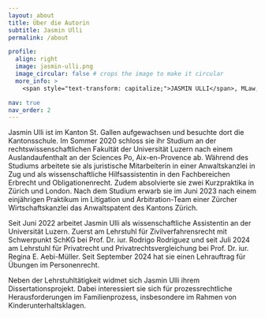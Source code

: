 ```yaml
---
layout: about
title: Über die Autorin
subtitle: Jasmin Ulli
permalink: /about

profile:
  align: right
  image: jasmin-ulli.png
  image_circular: false # crops the image to make it circular
  more_info: >
    <span style="text-transform: capitalize;">JASMIN ULLI</span>, MLaw, Rechtsanwältin, Doktorandin an der Universität Luzern.

nav: true
nav_order: 2
---
```


Jasmin Ulli ist im Kanton St. Gallen aufgewachsen und besuchte dort die Kantonsschule. Im Sommer 2020 schloss sie ihr Studium an der
rechtswissenschaftlichen Fakultät der Universität Luzern nach einem Auslandaufenthalt an der Sciences Po, Aix-en-Provence ab. Während des Studiums
arbeitete sie als juristische Mitarbeiterin in einer Anwaltskanzlei in Zug und als wissenschaftliche Hilfsassistentin in den Fachbereichen Erbrecht
und Obligationenrecht. Zudem absolvierte sie zwei Kurzpraktika in Zürich und London. Nach dem Studium erwarb sie im Juni 2023 nach einem einjährigen
Praktikum im Litigation und Arbitration-Team einer Zürcher Wirtschaftskanzlei das Anwaltspatent des Kantons Zürich.

Seit Juni 2022 arbeitet Jasmin Ulli als wissenschaftliche Assistentin an der Universität Luzern. Zuerst am Lehrstuhl für Zivilverfahrensrecht mit
Schwerpunkt SchKG bei Prof. Dr. iur. Rodrigo Rodriguez und seit Juli 2024 am Lehrstuhl für Privatrecht und Privatrechtsvergleichung bei Prof. Dr. iur.
Regina E. Aebi-Müller. Seit September 2024 hat sie einen Lehrauftrag für Übungen im Personenrecht.

Neben der Lehrstuhltätigkeit widmet sich Jasmin Ulli ihrem Dissertationsprojekt. Dabei interessiert sie sich für prozessrechtliche Herausforderungen
im Familienprozess, insbesondere im Rahmen von Kinderunterhaltsklagen.
